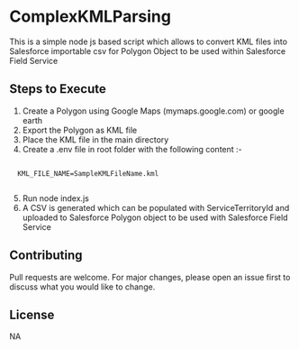 # ComplexKMLParsing
This is a simple node js based script which allows to convert KML files into Salesforce importable csv for Polygon Object to be used within Salesforce Field Service

## Steps to Execute

1) Create a Polygon using Google Maps (mymaps.google.com) or google earth
2) Export the Polygon as KML file
3) Place the KML file in the main directory
4) Create a .env file in root folder with the following content :-

```

  KML_FILE_NAME=SampleKMLFileName.kml
  
```
5) Run node index.js
6) A CSV is generated which can be populated with ServiceTerritoryId and uploaded to Salesforce Polygon object to be used with Salesforce Field Service


## Contributing
Pull requests are welcome. For major changes, please open an issue first to discuss what you would like to change.


## License
NA
